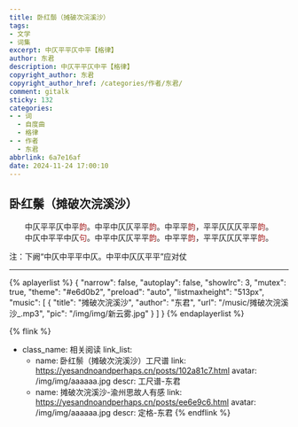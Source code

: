 ```yaml
---
title: 卧红鬃（摊破次浣溪沙）
tags:
- 文学
- 词集
excerpt: 中仄平平仄中平【格律】
author: 东君
description: 中仄平平仄中平【格律】
copyright_author: 东君
copyright_author_href: /categories/作者/东君/
comment: gitalk
sticky: 132
categories:
- - 词
  - 自度曲
  - 格律
- - 作者
  - 东君
abbrlink: 6a7e16af
date: 2024-11-24 17:00:10
---
```


## 卧红鬃（摊破次浣溪沙）
&emsp;&emsp;中仄平平仄中平<font color=a62121>韵</font>。中平中仄仄平平<font color=a62121>韵</font>。中平平<font color=a62121>韵</font>，平平仄仄仄平平<font color=a62121>韵</font>。
&emsp;&emsp;中仄中平平中仄<font color=a62121>句</font>。中平中仄仄平平<font color=a62121>韵</font>。中平平<font color=a62121>韵</font>，平平仄仄仄平平<font color=a62121>韵</font>。

注：下阙“中仄中平平中仄。中平中仄仄平平”应对仗

---
{% aplayerlist %}
{
    "narrow": false,
    "autoplay": false,
    "showlrc": 3,
    "mutex": true,
    "theme": "#e6d0b2",
    "preload": "auto",
    "listmaxheight": "513px",
    "music": [
        {
            "title": "摊破次浣溪沙",
            "author": "东君",
            "url": "/music/摊破次浣溪沙_.mp3",
            "pic": "/img/img/新云雾.jpg"
        }
    ]
}
{% endaplayerlist %}

{% flink %}
- class_name: 相关阅读
  link_list: 
    - name: 卧红鬃（摊破次浣溪沙）工尺谱
      link: https://yesandnoandperhaps.cn/posts/102a81c7.html
      avatar: /img/img/aaaaaa.jpg
      descr: 工尺谱-东君
    - name: 摊破次浣溪沙-渝州思故人有感
      link: https://yesandnoandperhaps.cn/posts/ee6e9c6.html
      avatar: /img/img/aaaaaa.jpg
      descr: 定格-东君
{% endflink %}